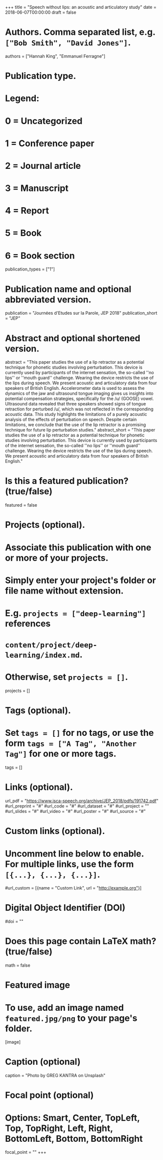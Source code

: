 +++
title = "Speech without lips: an acoustic and articulatory study"
date = 2018-06-07T00:00:00
draft = false

# Authors. Comma separated list, e.g. `["Bob Smith", "David Jones"]`.
authors = ["Hannah King", "Emmanuel Ferragne"]

# Publication type.
# Legend:
# 0 = Uncategorized
# 1 = Conference paper
# 2 = Journal article
# 3 = Manuscript
# 4 = Report
# 5 = Book
# 6 = Book section
publication_types = ["1"]

# Publication name and optional abbreviated version.
publication = "Journées d'Etudes sur la Parole, JEP 2018"
publication_short = "JEP"

# Abstract and optional shortened version.
abstract = "This  paper  studies  the  use  of  a  lip  retractor  as  a  potential  technique  for  phonetic  studies  involving perturbation. This device is currently used by participants of the internet sensation, the so-called ''no lips'' or ''mouth guard'' challenge. Wearing the device restricts the use of the lips during speech. We present  acoustic  and  articulatory  data  from  four  speakers  of  British  English.  Accelerometer  data  is used to assess the dynamics of the jaw and ultrasound tongue imaging gives us insights into potential compensation strategies,  specifically for the  /u/ (GOOSE) vowel. Ultrasound data revealed that three speakers  showed  signs  of  tongue  retraction  for  perturbed  /u/,  which  was  not  reflected  in  the corresponding acoustic data. This study highlights the limitations of a purely acoustic analysis of the effects  of  perturbation  on  speech.  Despite  certain  limitations,  we  conclude  that  the  use  of  the  lip retractor is a promising technique for future lip perturbation studies."
abstract_short = "This  paper  studies  the  use  of  a  lip  retractor  as  a  potential  technique  for  phonetic  studies  involving perturbation. This device is currently used by participants of the internet sensation, the so-called ''no lips'' or ''mouth guard'' challenge. Wearing the device restricts the use of the lips during speech. We present  acoustic  and  articulatory  data  from  four  speakers  of  British  English."

# Is this a featured publication? (true/false)
featured = false

# Projects (optional).
#   Associate this publication with one or more of your projects.
#   Simply enter your project's folder or file name without extension.
#   E.g. `projects = ["deep-learning"]` references 
#   `content/project/deep-learning/index.md`.
#   Otherwise, set `projects = []`.
projects = []

# Tags (optional).
#   Set `tags = []` for no tags, or use the form `tags = ["A Tag", "Another Tag"]` for one or more tags.
tags = []

# Links (optional).
url_pdf = "https://www.isca-speech.org/archive/JEP_2018/pdfs/191742.pdf"
#url_preprint = "#"
#url_code = "#"
#url_dataset = "#"
#url_project = ""
#url_slides = "#"
#url_video = "#"
#url_poster = "#"
#url_source = "#"

# Custom links (optional).
#   Uncomment line below to enable. For multiple links, use the form `[{...}, {...}, {...}]`.
#url_custom = [{name = "Custom Link", url = "http://example.org"}]

# Digital Object Identifier (DOI)
#doi = ""

# Does this page contain LaTeX math? (true/false)
math = false

# Featured image
# To use, add an image named `featured.jpg/png` to your page's folder. 
[image]
  # Caption (optional)
  caption = "Photo by GREG KANTRA on Unsplash"

  # Focal point (optional)
  # Options: Smart, Center, TopLeft, Top, TopRight, Left, Right, BottomLeft, Bottom, BottomRight
  focal_point = ""
+++
